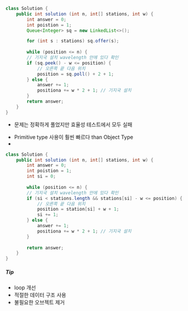 ```java
class Solution {
	public int solution (int n, int[] stations, int w) {
		int answer = 0;
		int poistion = 1;
		Queue<Integer> sq = new LinkedList<>();

		for (int s : stations) sq.offer(s);
		
		while (position <= n) {
		// 기지국 설치 wavelength 안에 있다 확인
		if (sq.peek() - w <= position) {
			// 오른쪽 끝 다음 위치
			position = sq.poll() + 2 + 1;
		} else {
			answer += 1;
			positiona += w * 2 + 1; // 기지국 설치	
		}
		return answer;
	}
}
```

- 문제는 정확하게 풀었지만 효율성 테스트에서 모두 실패 

* Primitive type 사용이 훨씬 빠르다 than Object Type
* 
```java
class Solution {
	public int solution (int n, int[] stations, int w) {
		int answer = 0;
		int poistion = 1;
		int si = 0;
		
		while (position <= n) {
		// 기지국 설치 wavelength 안에 있다 확인
		if (si < stations.length && stations[si] - w <= position) {
			// 오른쪽 끝 다음 위치
			position = station[si] + w + 1;
			si += 1;
		} else {
			answer += 1;
			positiona += w * 2 + 1; // 기지국 설치	
		}
		
		return answer;
	}
}

```

##### Tip
* loop 개선
* 적절한 데이터 구조 사용
* 불필요한 오브젝트 제거